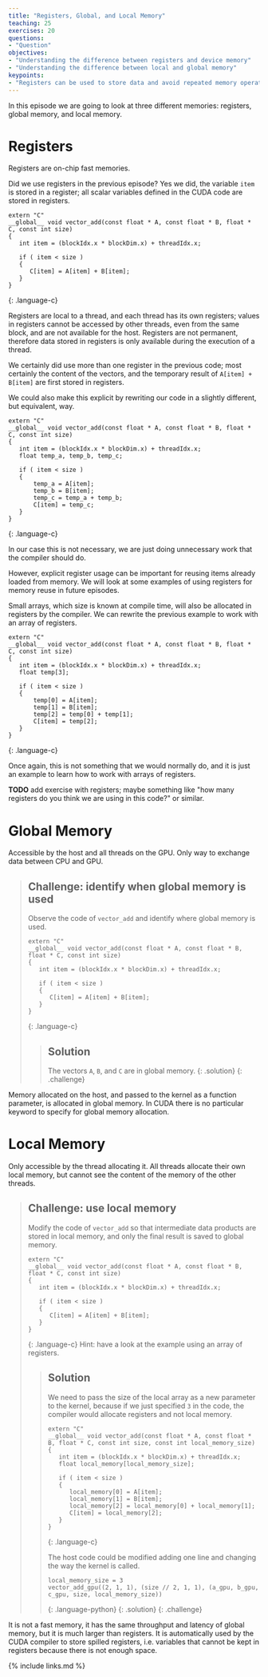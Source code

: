 ```yaml
---
title: "Registers, Global, and Local Memory"
teaching: 25
exercises: 20
questions:
- "Question"
objectives:
- "Understanding the difference between registers and device memory"
- "Understanding the difference between local and global memory"
keypoints:
- "Registers can be used to store data and avoid repeated memory operations"
---
```


In this episode we are going to look at three different memories: registers, global memory, and local memory.

# Registers

Registers are on-chip fast memories.

Did we use registers in the previous episode?
Yes we did, the variable `item` is stored in a register; all scalar variables defined in the CUDA code are stored in registers.

~~~
extern "C"
__global__ void vector_add(const float * A, const float * B, float * C, const int size)
{
   int item = (blockIdx.x * blockDim.x) + threadIdx.x;
   
   if ( item < size )
   {
      C[item] = A[item] + B[item];
   }
}
~~~
{: .language-c}

Registers are local to a thread, and each thread has its own registers; values in registers cannot be accessed by other threads, even from the same block, and are not available for the host.
Registers are not permanent, therefore data stored in registers is only available during the execution of a thread.

We certainly did use more than one register in the previous code; most certainly the content of the vectors, and the temporary result of `A[item] + B[item]` are first stored in registers.

We could also make this explicit by rewriting our code in a slightly different, but equivalent, way.

~~~
extern "C"
__global__ void vector_add(const float * A, const float * B, float * C, const int size)
{
   int item = (blockIdx.x * blockDim.x) + threadIdx.x;
   float temp_a, temp_b, temp_c;

   if ( item < size )
   {
       temp_a = A[item];
       temp_b = B[item];
       temp_c = temp_a + temp_b;
       C[item] = temp_c;
   }
}
~~~
{: .language-c}

In our case this is not necessary, we are just doing unnecessary work that the compiler should do. 

However, explicit register usage can be important for reusing items already loaded from memory.
We will look at some examples of using registers for memory reuse in future episodes.

Small arrays, which size is known at compile time, will also be allocated in registers by the compiler.
We can rewrite the previous example to work with an array of registers.

~~~
extern "C"
__global__ void vector_add(const float * A, const float * B, float * C, const int size)
{
   int item = (blockIdx.x * blockDim.x) + threadIdx.x;
   float temp[3];

   if ( item < size )
   {
       temp[0] = A[item];
       temp[1] = B[item];
       temp[2] = temp[0] + temp[1];
       C[item] = temp[2];
   }
}
~~~
{: .language-c}

Once again, this is not something that we would normally do, and it is just an example to learn how to work with arrays of registers.

**TODO** add exercise with registers; maybe something like "how many registers do you think we are using in this code?" or similar.

# Global Memory

Accessible by the host and all threads on the GPU.
Only way to exchange data between CPU and GPU.

> ## Challenge: identify when global memory is used
>
> Observe the code of `vector_add` and identify where global memory is used.
>
> ~~~
> extern "C"
> __global__ void vector_add(const float * A, const float * B, float * C, const int size)
> {
>    int item = (blockIdx.x * blockDim.x) + threadIdx.x;
>    
>    if ( item < size )
>    {
>       C[item] = A[item] + B[item];
>    }
> }
> ~~~
> {: .language-c}
> > ## Solution
> > The vectors `A`, `B`, and `C` are in global memory.
> {: .solution}
{: .challenge}

Memory allocated on the host, and passed to the kernel as a function parameter, is allocated in global memory.
In CUDA there is no particular keyword to specify for global memory allocation.

# Local Memory

Only accessible by the thread allocating it.
All threads allocate their own local memory, but cannot see the content of the memory of the other threads.

> ## Challenge: use local memory
>
> Modify the code of `vector_add` so that intermediate data products are stored in local memory, and only the final result is saved to global memory.
>
> ~~~
> extern "C"
> __global__ void vector_add(const float * A, const float * B, float * C, const int size)
> {
>    int item = (blockIdx.x * blockDim.x) + threadIdx.x;
>    
>    if ( item < size )
>    {
>       C[item] = A[item] + B[item];
>    }
> }
> ~~~
> {: .language-c}
> Hint: have a look at the example using an array of registers.
> > ## Solution
> > 
> > We need to pass the size of the local array as a new parameter to the kernel, because if we just specified `3` in the code, the compiler would allocate registers and not local memory.
> > 
> > ~~~
> > extern "C"
> > __global__ void vector_add(const float * A, const float * B, float * C, const int size, const int local_memory_size)
> > {
> >    int item = (blockIdx.x * blockDim.x) + threadIdx.x;
> >    float local_memory[local_memory_size];
> >    
> >    if ( item < size )
> >    {
> >       local_memory[0] = A[item];
> >       local_memory[1] = B[item];
> >       local_memory[2] = local_memory[0] + local_memory[1];
> >       C[item] = local_memory[2];
> >    }
> > }
> > ~~~
> > {: .language-c}
> > 
> > The host code could be modified adding one line and changing the way the kernel is called.
> > ~~~
> > local_memory_size = 3
> > vector_add_gpu((2, 1, 1), (size // 2, 1, 1), (a_gpu, b_gpu, c_gpu, size, local_memory_size))
> > ~~~
> > {: .language-python}
> {: .solution}
{: .challenge}

It is not a fast memory, it has the same throughput and latency of global memory, but it is much larger than registers.
It is automatically used by the CUDA compiler to store spilled registers, i.e. variables that cannot be kept in registers because there is not enough space.

{% include links.md %}